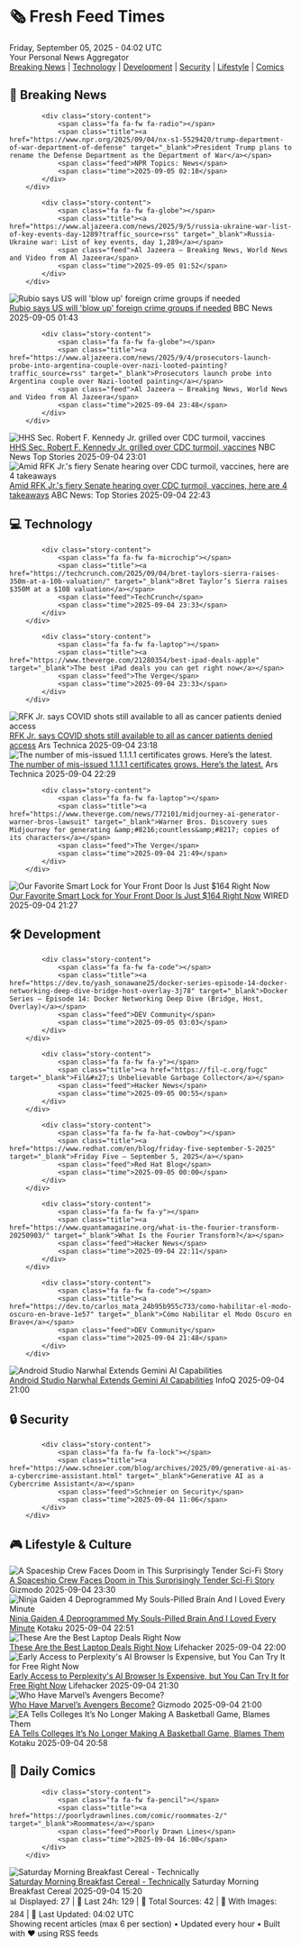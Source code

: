 <!-- Processing 54 RSS feeds at 2025-09-05 04:02:12 UTC -->
<!-- Processing: Penny Arcade -->
<!-- Processing: Poorly Drawn Lines -->
<!-- Processing: Garfield -->
<!-- Processing: Questionable Content -->
<!-- Processing: BBC World News -->
<!-- Processing: CBC News -->
<!-- Error processing https://rss.cbc.ca/lineup/topstories.xml: The read operation timed out -->
<!-- Processing: Reuters World News -->
<!-- Processing: Associated Press Breaking -->
<!-- Processing: ABC News Breaking -->
<!-- Processing: Sky News World -->
<!-- Processing: TechCrunch -->
<!-- Processing: Ars Technica -->
<!-- Processing: Lobsters Python -->
<!-- Processing: StackOverflow Blog -->
<!-- Processing: OMG! Ubuntu -->
<!-- Processing: GitLab Blog -->
<!-- Processing: Martin Fowler -->
<!-- Processing: Kotaku -->
<!-- Generated 1 new posts out of 18 feeds processed -->
<div class="newspaper-header">
    <h1 class="newspaper-title">🗞️ Fresh Feed Times</h1>
    <div class="newspaper-date">Friday, September 05, 2025 - 04:02 UTC</div>
    <div class="newspaper-subtitle">Your Personal News Aggregator</div>
</div>

<div class="newspaper-nav">
    <a href="#breaking">Breaking News</a> |
    <a href="#tech">Technology</a> |
    <a href="#dev">Development</a> |
    <a href="#security">Security</a> |
    <a href="#lifestyle">Lifestyle</a> |
    <a href="#webcomics">Comics</a>
</div>

<div class="news-section breaking-news" id="breaking">
<h2 class="section-header">🚨 Breaking News</h2>
<div class="stories-container">
<div class="story">
            
            <div class="story-content">
                <span class="fa fa-fw fa-radio"></span>
                <span class="title"><a href="https://www.npr.org/2025/09/04/nx-s1-5529420/trump-department-of-war-department-of-defense" target="_blank">President Trump plans to rename the Defense Department as the Department of War</a></span>
                <span class="feed">NPR Topics: News</span>
                <span class="time">2025-09-05 02:18</span>
            </div>
        </div>
<div class="story">
            
            <div class="story-content">
                <span class="fa fa-fw fa-globe"></span>
                <span class="title"><a href="https://www.aljazeera.com/news/2025/9/5/russia-ukraine-war-list-of-key-events-day-1289?traffic_source=rss" target="_blank">Russia-Ukraine war: List of key events, day 1,289</a></span>
                <span class="feed">Al Jazeera – Breaking News, World News and Video from Al Jazeera</span>
                <span class="time">2025-09-05 01:52</span>
            </div>
        </div>
<div class="story">
            <img src="https://ichef.bbci.co.uk/ace/standard/240/cpsprodpb/7293/live/6cc45d20-89cb-11f0-9955-fd3f4ebf7708.jpg" alt="Rubio says US will &#x27;blow up&#x27; foreign crime groups if needed" class="story-image" loading="lazy" onerror="this.style.display='none'">
            <div class="story-content">
                <span class="fa fa-fw fa-earth-americas"></span>
                <span class="title"><a href="https://www.bbc.com/news/articles/cx23nzwjnwwo?at_medium=RSS&at_campaign=rss" target="_blank">Rubio says US will &#x27;blow up&#x27; foreign crime groups if needed</a></span>
                <span class="feed">BBC News</span>
                <span class="time">2025-09-05 01:43</span>
            </div>
        </div>
<div class="story">
            
            <div class="story-content">
                <span class="fa fa-fw fa-globe"></span>
                <span class="title"><a href="https://www.aljazeera.com/news/2025/9/4/prosecutors-launch-probe-into-argentina-couple-over-nazi-looted-painting?traffic_source=rss" target="_blank">Prosecutors launch probe into Argentina couple over Nazi-looted painting</a></span>
                <span class="feed">Al Jazeera – Breaking News, World News and Video from Al Jazeera</span>
                <span class="time">2025-09-04 23:48</span>
            </div>
        </div>
<div class="story">
            <img src="https://media-cldnry.s-nbcnews.com/image/upload/t_fit_1500w/mpx/2704722219/2025_09/1757026893624_nn_nobles_250904_1920x1080-dyz9uc.jpg" alt="HHS Sec. Robert F. Kennedy Jr. grilled over CDC turmoil, vaccines" class="story-image" loading="lazy" onerror="this.style.display='none'">
            <div class="story-content">
                <span class="fa fa-fw fa-broadcast-tower"></span>
                <span class="title"><a href="https://www.nbcnews.com/nightly-news/video/hhs-sec-rfk-jr-grilled-over-cdc-turmoil-vaccines-246754885632" target="_blank">HHS Sec. Robert F. Kennedy Jr. grilled over CDC turmoil, vaccines</a></span>
                <span class="feed">NBC News Top Stories</span>
                <span class="time">2025-09-04 23:01</span>
            </div>
        </div>
<div class="story">
            <img src="https://s.abcnews.com/images/US/kennedy-hearing-17-ap-gmh-250904_1756998419554_hpMain_4x3t_384.jpg" alt="Amid RFK Jr.&#x27;s fiery Senate hearing over CDC turmoil, vaccines, here are 4 takeaways" class="story-image" loading="lazy" onerror="this.style.display='none'">
            <div class="story-content">
                <span class="fa fa-fw fa-tv"></span>
                <span class="title"><a href="https://abcnews.go.com/Politics/4-takeaways-after-rfk-jrs-fiery-senate-hearing/story?id=125266167" target="_blank">Amid RFK Jr.&#x27;s fiery Senate hearing over CDC turmoil, vaccines, here are 4 takeaways</a></span>
                <span class="feed">ABC News: Top Stories</span>
                <span class="time">2025-09-04 22:43</span>
            </div>
        </div>
</div>
</div>
<div class="news-section tech-news" id="tech">
<h2 class="section-header">💻 Technology</h2>
<div class="stories-container">
<div class="story">
            
            <div class="story-content">
                <span class="fa fa-fw fa-microchip"></span>
                <span class="title"><a href="https://techcrunch.com/2025/09/04/bret-taylors-sierra-raises-350m-at-a-10b-valuation/" target="_blank">Bret Taylor’s Sierra raises $350M at a $10B valuation</a></span>
                <span class="feed">TechCrunch</span>
                <span class="time">2025-09-04 23:33</span>
            </div>
        </div>
<div class="story">
            
            <div class="story-content">
                <span class="fa fa-fw fa-laptop"></span>
                <span class="title"><a href="https://www.theverge.com/21280354/best-ipad-deals-apple" target="_blank">The best iPad deals you can get right now</a></span>
                <span class="feed">The Verge</span>
                <span class="time">2025-09-04 23:33</span>
            </div>
        </div>
<div class="story">
            <img src="https://cdn.arstechnica.net/wp-content/uploads/2025/09/GettyImages-2233690134-500x500.jpg" alt="RFK Jr. says COVID shots still available to all as cancer patients denied access" class="story-image" loading="lazy" onerror="this.style.display='none'">
            <div class="story-content">
                <span class="fa fa-fw fa-cog"></span>
                <span class="title"><a href="https://arstechnica.com/health/2025/09/a-charlatan-chaos-and-lies-anti-vaccine-activist-rfk-jr-faces-senate/" target="_blank">RFK Jr. says COVID shots still available to all as cancer patients denied access</a></span>
                <span class="feed">Ars Technica</span>
                <span class="time">2025-09-04 23:18</span>
            </div>
        </div>
<div class="story">
            <img src="https://cdn.arstechnica.net/wp-content/uploads/2023/11/encryption-key-recovery-attack-500x500.jpg" alt="The number of mis-issued 1.1.1.1 certificates grows. Here’s the latest." class="story-image" loading="lazy" onerror="this.style.display='none'">
            <div class="story-content">
                <span class="fa fa-fw fa-cog"></span>
                <span class="title"><a href="https://arstechnica.com/information-technology/2025/09/the-number-of-mis-issued-1-1-1-1-certificates-grows-heres-the-latest/" target="_blank">The number of mis-issued 1.1.1.1 certificates grows. Here’s the latest.</a></span>
                <span class="feed">Ars Technica</span>
                <span class="time">2025-09-04 22:29</span>
            </div>
        </div>
<div class="story">
            
            <div class="story-content">
                <span class="fa fa-fw fa-laptop"></span>
                <span class="title"><a href="https://www.theverge.com/news/772101/midjourney-ai-generator-warner-bros-lawsuit" target="_blank">Warner Bros. Discovery sues Midjourney for generating &amp;#8216;countless&amp;#8217; copies of its characters</a></span>
                <span class="feed">The Verge</span>
                <span class="time">2025-09-04 21:49</span>
            </div>
        </div>
<div class="story">
            <img src="https://media.wired.com/photos/68ba01190bc8eca3d614f1c6/master/pass/Our%20Favorite%20Smart%20Lock%20Is%20$80%20Off.png" alt="Our Favorite Smart Lock for Your Front Door Is Just $164 Right Now" class="story-image" loading="lazy" onerror="this.style.display='none'">
            <div class="story-content">
                <span class="fa fa-fw fa-bolt"></span>
                <span class="title"><a href="https://www.wired.com/story/our-favorite-smart-lock-is-dollar80-off/" target="_blank">Our Favorite Smart Lock for Your Front Door Is Just $164 Right Now</a></span>
                <span class="feed">WIRED</span>
                <span class="time">2025-09-04 21:27</span>
            </div>
        </div>
</div>
</div>
<div class="news-section dev-news" id="dev">
<h2 class="section-header">🛠️ Development</h2>
<div class="stories-container">
<div class="story">
            
            <div class="story-content">
                <span class="fa fa-fw fa-code"></span>
                <span class="title"><a href="https://dev.to/yash_sonawane25/docker-series-episode-14-docker-networking-deep-dive-bridge-host-overlay-3j78" target="_blank">Docker Series — Episode 14: Docker Networking Deep Dive (Bridge, Host, Overlay)</a></span>
                <span class="feed">DEV Community</span>
                <span class="time">2025-09-05 03:03</span>
            </div>
        </div>
<div class="story">
            
            <div class="story-content">
                <span class="fa fa-fw fa-y"></span>
                <span class="title"><a href="https://fil-c.org/fugc" target="_blank">Fil&#x27;s Unbelievable Garbage Collector</a></span>
                <span class="feed">Hacker News</span>
                <span class="time">2025-09-05 00:55</span>
            </div>
        </div>
<div class="story">
            
            <div class="story-content">
                <span class="fa fa-fw fa-hat-cowboy"></span>
                <span class="title"><a href="https://www.redhat.com/en/blog/friday-five-september-5-2025" target="_blank">Friday Five — September 5, 2025</a></span>
                <span class="feed">Red Hat Blog</span>
                <span class="time">2025-09-05 00:00</span>
            </div>
        </div>
<div class="story">
            
            <div class="story-content">
                <span class="fa fa-fw fa-y"></span>
                <span class="title"><a href="https://www.quantamagazine.org/what-is-the-fourier-transform-20250903/" target="_blank">What Is the Fourier Transform?</a></span>
                <span class="feed">Hacker News</span>
                <span class="time">2025-09-04 22:11</span>
            </div>
        </div>
<div class="story">
            
            <div class="story-content">
                <span class="fa fa-fw fa-code"></span>
                <span class="title"><a href="https://dev.to/carlos_mata_24b95b955c733/como-habilitar-el-modo-oscuro-en-brave-1e57" target="_blank">Cómo Habilitar el Modo Oscuro en Brave</a></span>
                <span class="feed">DEV Community</span>
                <span class="time">2025-09-04 21:48</span>
            </div>
        </div>
<div class="story">
            <img src="https://res.infoq.com/news/2025/09/android-studio-narwahl-gemini/en/headerimage/android-studio-narwahl-gemini-1757016496239.jpeg" alt="Android Studio Narwhal Extends Gemini AI Capabilities" class="story-image" loading="lazy" onerror="this.style.display='none'">
            <div class="story-content">
                <span class="fa fa-fw fa-info-circle"></span>
                <span class="title"><a href="https://www.infoq.com/news/2025/09/android-studio-narwahl-gemini/?utm_campaign=infoq_content&utm_source=infoq&utm_medium=feed&utm_term=global" target="_blank">Android Studio Narwhal Extends Gemini AI Capabilities</a></span>
                <span class="feed">InfoQ</span>
                <span class="time">2025-09-04 21:00</span>
            </div>
        </div>
</div>
</div>
<div class="news-section security-news" id="security">
<h2 class="section-header">🔒 Security</h2>
<div class="stories-container">
<div class="story">
            
            <div class="story-content">
                <span class="fa fa-fw fa-lock"></span>
                <span class="title"><a href="https://www.schneier.com/blog/archives/2025/09/generative-ai-as-a-cybercrime-assistant.html" target="_blank">Generative AI as a Cybercrime Assistant</a></span>
                <span class="feed">Schneier on Security</span>
                <span class="time">2025-09-04 11:06</span>
            </div>
        </div>
</div>
</div>
<div class="news-section lifestyle-news" id="lifestyle">
<h2 class="section-header">🎮 Lifestyle & Culture</h2>
<div class="stories-container">
<div class="story">
            <img src="https://gizmodo.com/app/uploads/2025/09/Sept2025_Lightspeed_io9.jpg" alt="A Spaceship Crew Faces Doom in This Surprisingly Tender Sci-Fi Story" class="story-image" loading="lazy" onerror="this.style.display='none'">
            <div class="story-content">
                <span class="fa fa-fw fa-computer"></span>
                <span class="title"><a href="https://gizmodo.com/a-spaceship-crew-faces-doom-in-this-surprisingly-tender-sci-fi-story-2000653167" target="_blank">A Spaceship Crew Faces Doom in This Surprisingly Tender Sci-Fi Story</a></span>
                <span class="feed">Gizmodo</span>
                <span class="time">2025-09-04 23:30</span>
            </div>
        </div>
<div class="story">
            <img src="https://kotaku.com/app/uploads/2025/09/Ninja-Gaiden-4.jpg" alt="Ninja Gaiden 4 Deprogrammed My Souls-Pilled Brain And I Loved Every Minute" class="story-image" loading="lazy" onerror="this.style.display='none'">
            <div class="story-content">
                <span class="fa fa-fw fa-gamepad"></span>
                <span class="title"><a href="https://kotaku.com/ninja-gaiden-4-hands-on-hitstop-difficulty-game-pass-2000623220" target="_blank">Ninja Gaiden 4 Deprogrammed My Souls-Pilled Brain And I Loved Every Minute</a></span>
                <span class="feed">Kotaku</span>
                <span class="time">2025-09-04 22:51</span>
            </div>
        </div>
<div class="story">
            <img src="https://lifehacker.com/imagery/articles/01HJ4ME7GTCX3BBJWAVGFBC6N3/hero-image.png" alt="These Are the Best Laptop Deals Right Now" class="story-image" loading="lazy" onerror="this.style.display='none'">
            <div class="story-content">
                <span class="fa fa-fw fa-life-ring"></span>
                <span class="title"><a href="https://lifehacker.com/tech/best-laptop-deals-september-2025?utm_medium=RSS" target="_blank">These Are the Best Laptop Deals Right Now</a></span>
                <span class="feed">Lifehacker</span>
                <span class="time">2025-09-04 22:00</span>
            </div>
        </div>
<div class="story">
            <img src="https://lifehacker.com/imagery/articles/01K4B5C104T3JHFM13NVT9E726/hero-image.jpg" alt="Early Access to Perplexity&#x27;s AI Browser Is Expensive, but You Can Try It for Free Right Now" class="story-image" loading="lazy" onerror="this.style.display='none'">
            <div class="story-content">
                <span class="fa fa-fw fa-life-ring"></span>
                <span class="title"><a href="https://lifehacker.com/tech/try-comet-browser-free?utm_medium=RSS" target="_blank">Early Access to Perplexity&#x27;s AI Browser Is Expensive, but You Can Try It for Free Right Now</a></span>
                <span class="feed">Lifehacker</span>
                <span class="time">2025-09-04 21:30</span>
            </div>
        </div>
<div class="story">
            <img src="https://gizmodo.com/app/uploads/2025/08/avengershed1.jpg" alt="Who Have Marvel’s Avengers Become?" class="story-image" loading="lazy" onerror="this.style.display='none'">
            <div class="story-content">
                <span class="fa fa-fw fa-computer"></span>
                <span class="title"><a href="https://gizmodo.com/who-have-marvels-avengers-become-2000642534" target="_blank">Who Have Marvel’s Avengers Become?</a></span>
                <span class="feed">Gizmodo</span>
                <span class="time">2025-09-04 21:00</span>
            </div>
        </div>
<div class="story">
            <img src="https://kotaku.com/app/uploads/2025/09/colllege.jpg" alt="EA Tells Colleges It’s No Longer Making A Basketball Game, Blames Them" class="story-image" loading="lazy" onerror="this.style.display='none'">
            <div class="story-content">
                <span class="fa fa-fw fa-gamepad"></span>
                <span class="title"><a href="https://kotaku.com/ea-college-basketball-canceled-2k-sports-nba-leaked-email-2000623214" target="_blank">EA Tells Colleges It’s No Longer Making A Basketball Game, Blames Them</a></span>
                <span class="feed">Kotaku</span>
                <span class="time">2025-09-04 20:58</span>
            </div>
        </div>
</div>
</div>
<div class="news-section webcomics-section" id="webcomics">
<h2 class="section-header">🎨 Daily Comics</h2>
<div class="stories-container">
<div class="story">
            
            <div class="story-content">
                <span class="fa fa-fw fa-pencil"></span>
                <span class="title"><a href="https://poorlydrawnlines.com/comic/roommates-2/" target="_blank">Roommates</a></span>
                <span class="feed">Poorly Drawn Lines</span>
                <span class="time">2025-09-04 16:00</span>
            </div>
        </div>
<div class="story">
            <img src="https://www.smbc-comics.com/comics/1756846973-20250904.png" alt="Saturday Morning Breakfast Cereal - Technically" class="story-image" loading="lazy" onerror="this.style.display='none'">
            <div class="story-content">
                <span class="fa fa-fw fa-smile"></span>
                <span class="title"><a href="https://www.smbc-comics.com/comic/technically" target="_blank">Saturday Morning Breakfast Cereal - Technically</a></span>
                <span class="feed">Saturday Morning Breakfast Cereal</span>
                <span class="time">2025-09-04 15:20</span>
            </div>
        </div>
</div>
</div>

<div class="newspaper-footer">
    <div class="stats">
        📊 Displayed: 27 | 📅 Last 24h: 129 | 📡 Total Sources: 42 | 📸 With Images: 284 |
        🔄 Last Updated: 04:02 UTC
    </div>
    <div class="footer-note">
        Showing recent articles (max 6 per section) • Updated every hour • Built with ❤️ using RSS feeds
    </div>
</div>
